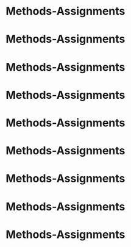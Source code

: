 # Methods-Assignments
# Methods-Assignments
# Methods-Assignments
# Methods-Assignments
# Methods-Assignments
# Methods-Assignments
# Methods-Assignments
# Methods-Assignments
# Methods-Assignments
